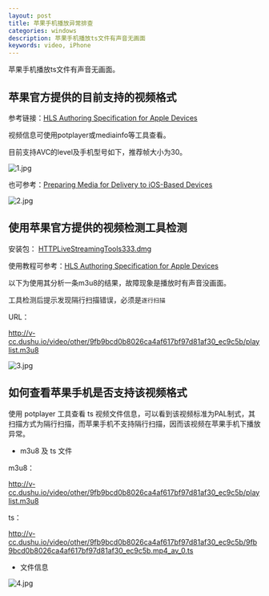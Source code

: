 ```yaml
---
layout: post
title: 苹果手机播放异常排查
categories: windows
description: 苹果手机播放ts文件有声音无画面
keywords: video, iPhone
---
```


苹果手机播放ts文件有声音无画面。

## 苹果官方提供的目前支持的视频格式

参考链接：[HLS Authoring Specification for Apple Devices](https://developer.apple.com/library/content/technotes/tn2224/_index.html#//apple_ref/doc/uid/DTS40009745-CH1-MEDIASTREAMSEGMENTATION)

视频信息可使用potplayer或mediainfo等工具查看。

目前支持AVC的level及手机型号如下，推荐帧大小为30。

![1.jpg](https://i.loli.net/2019/03/29/5c9d029a1d750.jpg)

也可参考：[Preparing Media for Delivery to iOS-Based Devices](https://developer.apple.com/library/content/documentation/NetworkingInternet/Conceptual/StreamingMediaGuide/UsingHTTPLiveStreaming/UsingHTTPLiveStreaming.html#//apple_ref/doc/uid/TP40008332-CH102-SW8)

![2.jpg](https://i.loli.net/2019/03/29/5c9d02eead08d.jpg)

## 使用苹果官方提供的视频检测工具检测

安装包： [HTTPLiveStreamingTools333.dmg](http://pan.baidu.com/s/1gfriuTP)

使用教程可参考：[HLS Authoring Specification for Apple Devices](https://developer.apple.com/library/content/technotes/tn2224/_index.html#//apple_ref/doc/uid/DTS40009745-CH1-VALIDATEYOURMEDIA-MEDIA_STREAM_VALIDATOR_TOOL)

以下为使用其分析一条m3u8的结果，故障现象是播放时有声音没画面。

工具检测后提示发现隔行扫描错误，必须是`逐行扫描`

URL：

http://v-cc.dushu.io/video/other/9fb9bcd0b8026ca4af617bf97d81af30_ec9c5b/playlist.m3u8

![3.jpg](https://i.loli.net/2019/03/29/5c9d04198d1b4.jpg)

## 如何查看苹果手机是否支持该视频格式

使用 potplayer 工具查看 ts 视频文件信息，可以看到该视频标准为PAL制式，其扫描方式为隔行扫描，而苹果手机不支持隔行扫描，因而该视频在苹果手机下播放异常。

 - m3u8 及 ts 文件

m3u8：

http://v-cc.dushu.io/video/other/9fb9bcd0b8026ca4af617bf97d81af30_ec9c5b/playlist.m3u8

ts：

http://v-cc.dushu.io/video/other/9fb9bcd0b8026ca4af617bf97d81af30_ec9c5b/9fb9bcd0b8026ca4af617bf97d81af30_ec9c5b.mp4_av_0.ts

 - 文件信息

![4.jpg](https://i.loli.net/2019/03/29/5c9d047e3792b.jpg)

